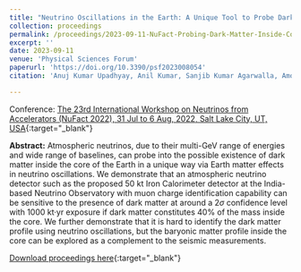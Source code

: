 ```yaml
---
title: "Neutrino Oscillations in the Earth: A Unique Tool to Probe Dark Matter Inside the Core"
collection: proceedings
permalink: /proceedings/2023-09-11-NuFact-Probing-Dark-Matter-Inside-Core
excerpt: ''
date: 2023-09-11
venue: 'Physical Sciences Forum'
paperurl: 'https://doi.org/10.3390/psf2023008054'
citation: 'Anuj Kumar Upadhyay, Anil Kumar, Sanjib Kumar Agarwalla, Amol Dighe, &quot;Neutrino Oscillations in the Earth: A Unique Tool to Probe Dark Matter Inside the Core&quot;, Proceedings of The 23rd International Workshop on Neutrinos from Accelerators (NuFact 2022), 31 Jul to 6 Aug, 2022, Salt Lake City, UT, USA, <i>Phys. Sci. Forum</i> 2023, 8(1), 54.'

---
```


Conference: [The 23rd International Workshop on Neutrinos from Accelerators (NuFact 2022), 31 Jul to 6 Aug, 2022, Salt Lake City, UT, USA](https://www.physics.utah.edu/nufact-2022/){:target="_blank"}


**Abstract:** Atmospheric neutrinos, due to their multi-GeV range of energies and wide range of baselines, can probe into the possible existence of dark matter inside the core of the Earth in a unique way via Earth matter effects in neutrino oscillations. We demonstrate that an atmospheric neutrino detector such as the proposed 50 kt Iron Calorimeter detector at the India-based Neutrino Observatory with muon charge identification capability can be sensitive to the presence of dark matter at around a $2\sigma$ confidence level with 1000 kt·yr exposure if dark matter constitutes 40% of the mass inside the core. We further demonstrate that it is hard to identify the dark matter profile using neutrino oscillations, but the baryonic matter profile inside the core can be explored as a complement to the seismic measurements.
 
[Download proceedings here](https://doi.org/10.3390/psf2023008054){:target="_blank"}

